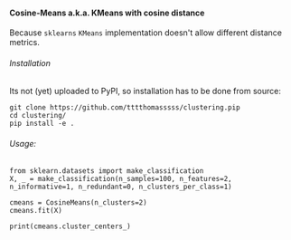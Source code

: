 #### Cosine-Means a.k.a. KMeans with cosine distance

Because `sklearns` `KMeans` implementation doesn't allow different distance metrics.

###### Installation

Its not (yet) uploaded to PyPI, so installation has to be done from source:

	git clone https://github.com/tttthomasssss/clustering.pip
	cd clustering/
	pip install -e .
	
###### Usage:

	from sklearn.datasets import make_classification
	X, _ = make_classification(n_samples=100, n_features=2, n_informative=1, n_redundant=0, n_clusters_per_class=1)

	cmeans = CosineMeans(n_clusters=2)
	cmeans.fit(X)

	print(cmeans.cluster_centers_)